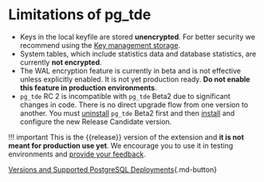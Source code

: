 # Limitations of pg_tde

* Keys in the local keyfile are stored **unencrypted**. For better security we recommend using the [Key management storage](../global-key-provider-configuration/index.md).
* System tables, which include statistics data and database statistics, are currently **not encrypted**.
* The WAL encryption feature is currently in beta and is not effective unless explicitly enabled. It is not yet production ready. **Do not enable this feature in production environments**.
* `pg_tde` RC 2 is incompatible with `pg_tde` Beta2 due to significant changes in code. There is no direct upgrade flow from one version to another. You must [uninstall](../how-to/uninstall.md) `pg_tde` Beta2 first and then [install](../install.md) and configure the new Release Candidate version.

!!! important
    This is the {{release}} version of the extension and **it is not meant for production use yet**. We encourage you to use it in testing environments and [provide your feedback](https://forums.percona.com/c/postgresql/pg-tde-transparent-data-encryption-tde/82).

[Versions and Supported PostgreSQL Deployments](supported-versions.md){.md-button}
